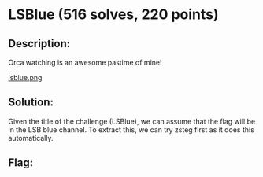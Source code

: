# LSBlue (516 solves, 220 points)

## Description:
Orca watching is an awesome pastime of mine!

[lsblue.png](lsblue.png)

## Solution:
Given the title of the challenge (LSBlue), we can assume that the flag will be in the LSB blue channel. To extract this, we can try zsteg first as it does this automatically. 

## Flag:



